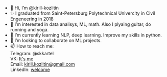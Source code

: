 - 👋 Hi, I’m @kirill-kozlitin
- ✨ I graduated from Saint-Petersburg Polytechnical Univercity in Civil Engeneering in 2018
- 👀 I’m interested in data analisys, ML, math. Also I plyaing guitar, do running and yoga.
- 🌱 I’m currently learning NLP, deep learning. Improve my skills in python.
- 💞️ I’m looking to collaborate on ML projects.
- 📫 How to reach me: </br>
Telegram: @skkartel </br>
VK: [It's me](https://vk.com/kirill_kozlitin26) </br>
Email: [kirill.kozlitin@gmail.com](kirill.kozlitin@gmail.com) </br>
LinkedIn: [welcome](https://www.linkedin.cn/in/kirill-kozlitin-819b6321b/)
<!---
kirill-kozlitin/kirill-kozlitin is a ✨ special ✨ repository because its `README.md` (this file) appears on your GitHub profile.
You can click the Preview link to take a look at your changes.
--->
